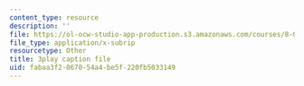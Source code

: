 ```yaml
---
content_type: resource
description: ''
file: https://ol-ocw-studio-app-production.s3.amazonaws.com/courses/8-01sc-classical-mechanics-fall-2016/fabaa3f2067054a4be5f220fb5033149_Idx3VgOpUDk.vtt
file_type: application/x-subrip
resourcetype: Other
title: 3play caption file
uid: fabaa3f2-0670-54a4-be5f-220fb5033149
---
```

